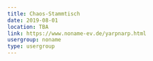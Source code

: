 ```yaml
---
title: Chaos-Stammtisch
date: 2019-08-01
location: TBA
link: https://www.noname-ev.de/yarpnarp.html
usergroup: noname
type: usergroup
---
```

